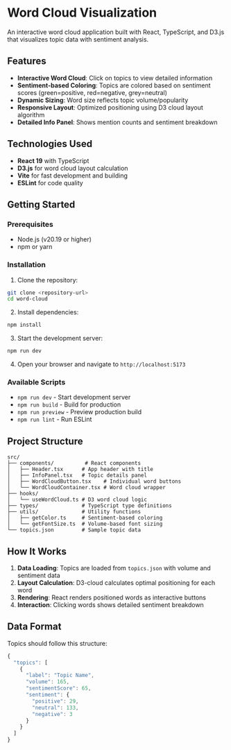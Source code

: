 # Word Cloud Visualization

An interactive word cloud application built with React, TypeScript, and D3.js that visualizes topic data with sentiment analysis.

## Features

- **Interactive Word Cloud**: Click on topics to view detailed information
- **Sentiment-based Coloring**: Topics are colored based on sentiment scores (green=positive, red=negative, grey=neutral)
- **Dynamic Sizing**: Word size reflects topic volume/popularity
- **Responsive Layout**: Optimized positioning using D3 cloud layout algorithm
- **Detailed Info Panel**: Shows mention counts and sentiment breakdown

## Technologies Used

- **React 19** with TypeScript
- **D3.js** for word cloud layout calculation
- **Vite** for fast development and building
- **ESLint** for code quality

## Getting Started

### Prerequisites

- Node.js (v20.19 or higher)
- npm or yarn

### Installation

1. Clone the repository:

```bash
git clone <repository-url>
cd word-cloud
```

2. Install dependencies:

```bash
npm install
```

3. Start the development server:

```bash
npm run dev
```

4. Open your browser and navigate to `http://localhost:5173`

### Available Scripts

- `npm run dev` - Start development server
- `npm run build` - Build for production
- `npm run preview` - Preview production build
- `npm run lint` - Run ESLint

## Project Structure

```
src/
├── components/          # React components
│   ├── Header.tsx      # App header with title
│   ├── InfoPanel.tsx   # Topic details panel
│   ├── WordCloudButton.tsx    # Individual word buttons
│   └── WordCloudContainer.tsx # Word cloud wrapper
├── hooks/
│   └── useWordCloud.ts # D3 word cloud logic
├── types/              # TypeScript type definitions
├── utils/              # Utility functions
│   ├── getColor.ts     # Sentiment-based coloring
│   └── getFontSize.ts  # Volume-based font sizing
└── topics.json         # Sample topic data
```

## How It Works

1. **Data Loading**: Topics are loaded from `topics.json` with volume and sentiment data
2. **Layout Calculation**: D3-cloud calculates optimal positioning for each word
3. **Rendering**: React renders positioned words as interactive buttons
4. **Interaction**: Clicking words shows detailed sentiment breakdown

## Data Format

Topics should follow this structure:

```typescript
{
  "topics": [
    {
      "label": "Topic Name",
      "volume": 165,
      "sentimentScore": 65,
      "sentiment": {
        "positive": 29,
        "neutral": 133,
        "negative": 3
      }
    }
  ]
}

```
